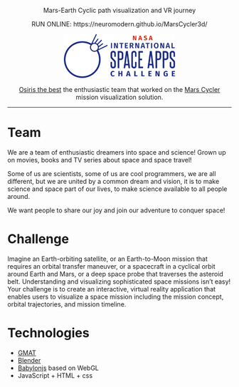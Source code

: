 <p align="center">  Mars-Earth Cyclic path visualization and VR journey</p>
<p align="center">  RUN ONLINE: https://neuromodern.github.io/MarsCycler3d/</p>

<p align="center">
<img src="./.github/logo.png" width="250px" alt="NasaApp">
</p>
<p align="center">
  <a href="https://www.spaceappschallenge.org/2023/find-a-team/osiris-the-best/">Osiris the best</a> the enthusiastic team that worked on the <a href="https://marspedia.org/Mars_cycler">Mars Cycler</a> mission visualization solution.
</p>

---

# Team

We are a team of enthusiastic dreamers into space and science! Grown up on movies, books and TV series about space and space travel!

Some of us are scientists, some of us are cool programmers, we are all different, but we are united by a common dream and vision, it is to make science and space part of our lives, to make science available to all people around.

We want people to share our joy and join our adventure to conquer space!

# Challenge

Imagine an Earth-orbiting satellite, or an Earth-to-Moon mission that requires an orbital transfer maneuver, or a spacecraft in a cyclical orbit around Earth and Mars, or a deep space probe that traverses the asteroid belt. Understanding and visualizing sophisticated space missions isn’t easy! Your challenge is to create an interactive, virtual reality application that enables users to visualize a space mission including the mission concept, orbital trajectories, and mission timeline.

# Technologies

- [GMAT](https://opensource.gsfc.nasa.gov/projects/GMAT/)
- [Blender](https://www.blender.org/)
- [Babylonjs](https://www.babylonjs.com/) based on WebGL
- JavaScript + HTML + css






